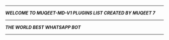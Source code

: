 -----------

***WELCOME TO MUQEET-MD-V1 PLUGINS LIST CREATED BY MUQEET 7***

-----------

***THE WORLD BEST WHATSAPP BOT***

----------
